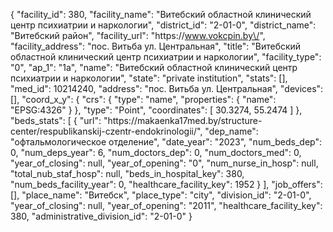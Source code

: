 {
    "facility_id": 380,
    "facility_name": "Витебский областной клинический центр психиатрии и наркологии",
    "district_id": "2-01-0",
    "district_name": "Витебский район",
    "facility_url": "https:\/\/www.vokcpin.by\/",
    "facility_address": "пос. Витьба ул. Центральная",
    "title": "Витебский областной клинический центр психиатрии и наркологии",
    "facility_type": "0",
    "ap_1": "1а",
    "name": "Витебский областной клинический центр психиатрии и наркологии",
    "state": "private institution",
    "stats": [],
    "med_id": 10214240,
    "address": "пос. Витьба ул. Центральная",
    "devices": [],
    "coord_x_y": {
        "crs": {
            "type": "name",
            "properties": {
                "name": "EPSG:4326"
            }
        },
        "type": "Point",
        "coordinates": [
            30.3274,
            55.2474
        ]
    },
    "beds_stats": [
        {
            "url": "https:\/\/makaenka17med.by\/structure-center\/respublikanskij-czentr-endokrinologii\/",
            "dep_name": "офтальмологическое отделение",
            "date_year": "2023",
            "num_beds_dep": 0,
            "num_deps_year": 6,
            "num_doctors_dep": 0,
            "num_doctors_med": 0,
            "year_of_closing": null,
            "year_of_opening": "0",
            "num_nurse_in_hosp": null,
            "total_nub_staf_hosp": null,
            "beds_in_hospital_key": 380,
            "num_beds_facility_year": 0,
            "healthcare_facility_key": 1952
        }
    ],
    "job_offers": [],
    "place_name": "Витебск",
    "place_type": "city",
    "division_id": "2-01-0",
    "year_of_closing": null,
    "year_of_opening": "2011",
    "healthcare_facility_key": 380,
    "administrative_division_id": "2-01-0"
}